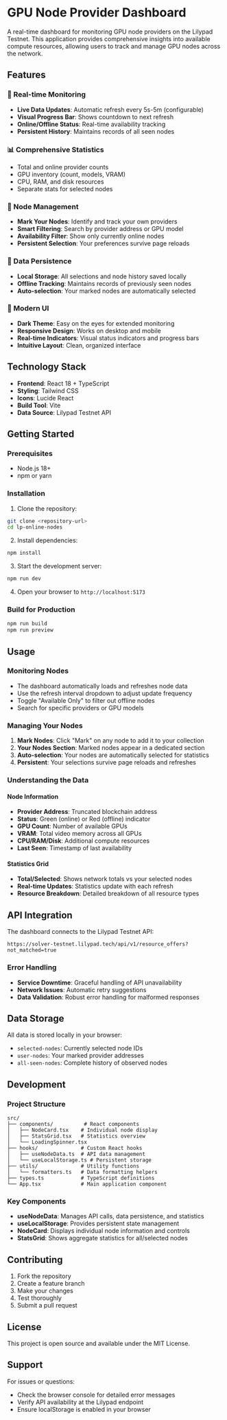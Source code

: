 # GPU Node Provider Dashboard

A real-time dashboard for monitoring GPU node providers on the Lilypad Testnet. This application provides comprehensive insights into available compute resources, allowing users to track and manage GPU nodes across the network.

## Features

### 🔄 Real-time Monitoring
- **Live Data Updates**: Automatic refresh every 5s-5m (configurable)
- **Visual Progress Bar**: Shows countdown to next refresh
- **Online/Offline Status**: Real-time availability tracking
- **Persistent History**: Maintains records of all seen nodes

### 📊 Comprehensive Statistics
- Total and online provider counts
- GPU inventory (count, models, VRAM)
- CPU, RAM, and disk resources
- Separate stats for selected nodes

### 🎯 Node Management
- **Mark Your Nodes**: Identify and track your own providers
- **Smart Filtering**: Search by provider address or GPU model
- **Availability Filter**: Show only currently online nodes
- **Persistent Selection**: Your preferences survive page reloads

### 💾 Data Persistence
- **Local Storage**: All selections and node history saved locally
- **Offline Tracking**: Maintains records of previously seen nodes
- **Auto-selection**: Your marked nodes are automatically selected

### 🎨 Modern UI
- **Dark Theme**: Easy on the eyes for extended monitoring
- **Responsive Design**: Works on desktop and mobile
- **Real-time Indicators**: Visual status indicators and progress bars
- **Intuitive Layout**: Clean, organized interface

## Technology Stack

- **Frontend**: React 18 + TypeScript
- **Styling**: Tailwind CSS
- **Icons**: Lucide React
- **Build Tool**: Vite
- **Data Source**: Lilypad Testnet API

## Getting Started

### Prerequisites
- Node.js 18+ 
- npm or yarn

### Installation

1. Clone the repository:
```bash
git clone <repository-url>
cd lp-online-nodes
```

2. Install dependencies:
```bash
npm install
```

3. Start the development server:
```bash
npm run dev
```

4. Open your browser to `http://localhost:5173`

### Build for Production

```bash
npm run build
npm run preview
```

## Usage

### Monitoring Nodes
- The dashboard automatically loads and refreshes node data
- Use the refresh interval dropdown to adjust update frequency
- Toggle "Available Only" to filter out offline nodes
- Search for specific providers or GPU models

### Managing Your Nodes
1. **Mark Nodes**: Click "Mark" on any node to add it to your collection
2. **Your Nodes Section**: Marked nodes appear in a dedicated section
3. **Auto-selection**: Your nodes are automatically selected for statistics
4. **Persistent**: Your selections survive page reloads and refreshes

### Understanding the Data

#### Node Information
- **Provider Address**: Truncated blockchain address
- **Status**: Green (online) or Red (offline) indicator
- **GPU Count**: Number of available GPUs
- **VRAM**: Total video memory across all GPUs
- **CPU/RAM/Disk**: Additional compute resources
- **Last Seen**: Timestamp of last availability

#### Statistics Grid
- **Total/Selected**: Shows network totals vs your selected nodes
- **Real-time Updates**: Statistics update with each refresh
- **Resource Breakdown**: Detailed breakdown of all resource types

## API Integration

The dashboard connects to the Lilypad Testnet API:
```
https://solver-testnet.lilypad.tech/api/v1/resource_offers?not_matched=true
```

### Error Handling
- **Service Downtime**: Graceful handling of API unavailability
- **Network Issues**: Automatic retry suggestions
- **Data Validation**: Robust error handling for malformed responses

## Data Storage

All data is stored locally in your browser:
- `selected-nodes`: Currently selected node IDs
- `user-nodes`: Your marked provider addresses  
- `all-seen-nodes`: Complete history of observed nodes

## Development

### Project Structure
```
src/
├── components/          # React components
│   ├── NodeCard.tsx    # Individual node display
│   ├── StatsGrid.tsx   # Statistics overview
│   └── LoadingSpinner.tsx
├── hooks/              # Custom React hooks
│   ├── useNodeData.ts  # API data management
│   └── useLocalStorage.ts # Persistent storage
├── utils/              # Utility functions
│   └── formatters.ts   # Data formatting helpers
├── types.ts            # TypeScript definitions
└── App.tsx             # Main application component
```

### Key Components

- **useNodeData**: Manages API calls, data persistence, and statistics
- **useLocalStorage**: Provides persistent state management
- **NodeCard**: Displays individual node information and controls
- **StatsGrid**: Shows aggregate statistics for all/selected nodes

## Contributing

1. Fork the repository
2. Create a feature branch
3. Make your changes
4. Test thoroughly
5. Submit a pull request

## License

This project is open source and available under the MIT License.

## Support

For issues or questions:
- Check the browser console for detailed error messages
- Verify API availability at the Lilypad endpoint
- Ensure localStorage is enabled in your browser